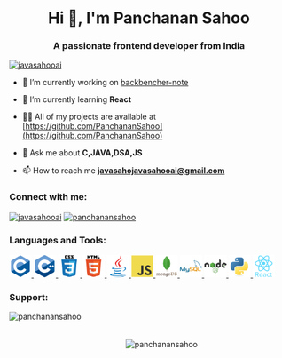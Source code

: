 <h1 align="center">Hi 👋, I'm Panchanan Sahoo</h1>
<h3 align="center">A passionate frontend developer from India</h3>

<p align="left"> <a href="https://twitter.com/javasahooai" target="blank"><img src="https://img.shields.io/twitter/follow/javasahooai?logo=twitter&style=for-the-badge" alt="javasahooai" /></a> </p>

- 🔭 I’m currently working on [backbencher-note](https://backbencher-note.netlify.app/)

- 🌱 I’m currently learning **React**

- 👨‍💻 All of my projects are available at [https://github.com/PanchananSahoo](https://github.com/PanchananSahoo)

- 💬 Ask me about **C,JAVA,DSA,JS**

- 📫 How to reach me **javasahojavasahooai@gmail.com**

<h3 align="left">Connect with me:</h3>
<p align="left">
<a href="https://twitter.com/javasahooai" target="blank"><img align="center" src="https://raw.githubusercontent.com/rahuldkjain/github-profile-readme-generator/master/src/images/icons/Social/twitter.svg" alt="javasahooai" height="30" width="40" /></a>
<a href="https://linkedin.com/in/panchanansahoo" target="blank"><img align="center" src="https://raw.githubusercontent.com/rahuldkjain/github-profile-readme-generator/master/src/images/icons/Social/linked-in-alt.svg" alt="panchanansahoo" height="30" width="40" /></a>
</p>

<h3 align="left">Languages and Tools:</h3>
<p align="left"> <a href="https://www.cprogramming.com/" target="_blank" rel="noreferrer"> <img src="https://raw.githubusercontent.com/devicons/devicon/master/icons/c/c-original.svg" alt="c" width="40" height="40"/> </a> <a href="https://www.w3schools.com/cpp/" target="_blank" rel="noreferrer"> <img src="https://raw.githubusercontent.com/devicons/devicon/master/icons/cplusplus/cplusplus-original.svg" alt="cplusplus" width="40" height="40"/> </a> <a href="https://www.w3schools.com/css/" target="_blank" rel="noreferrer"> <img src="https://raw.githubusercontent.com/devicons/devicon/master/icons/css3/css3-original-wordmark.svg" alt="css3" width="40" height="40"/> </a> <a href="https://www.w3.org/html/" target="_blank" rel="noreferrer"> <img src="https://raw.githubusercontent.com/devicons/devicon/master/icons/html5/html5-original-wordmark.svg" alt="html5" width="40" height="40"/> </a> <a href="https://www.java.com" target="_blank" rel="noreferrer"> <img src="https://raw.githubusercontent.com/devicons/devicon/master/icons/java/java-original.svg" alt="java" width="40" height="40"/> </a> <a href="https://developer.mozilla.org/en-US/docs/Web/JavaScript" target="_blank" rel="noreferrer"> <img src="https://raw.githubusercontent.com/devicons/devicon/master/icons/javascript/javascript-original.svg" alt="javascript" width="40" height="40"/> </a> <a href="https://www.mongodb.com/" target="_blank" rel="noreferrer"> <img src="https://raw.githubusercontent.com/devicons/devicon/master/icons/mongodb/mongodb-original-wordmark.svg" alt="mongodb" width="40" height="40"/> </a> <a href="https://www.mysql.com/" target="_blank" rel="noreferrer"> <img src="https://raw.githubusercontent.com/devicons/devicon/master/icons/mysql/mysql-original-wordmark.svg" alt="mysql" width="40" height="40"/> </a> <a href="https://nodejs.org" target="_blank" rel="noreferrer"> <img src="https://raw.githubusercontent.com/devicons/devicon/master/icons/nodejs/nodejs-original-wordmark.svg" alt="nodejs" width="40" height="40"/> </a> <a href="https://www.python.org" target="_blank" rel="noreferrer"> <img src="https://raw.githubusercontent.com/devicons/devicon/master/icons/python/python-original.svg" alt="python" width="40" height="40"/> </a> <a href="https://reactjs.org/" target="_blank" rel="noreferrer"> <img src="https://raw.githubusercontent.com/devicons/devicon/master/icons/react/react-original-wordmark.svg" alt="react" width="40" height="40"/> </a> </p>

<h3 align="left">Support:</h3>
<p><a href="https://ko-fi.com/panchanansahoo"> <img align="left" src="https://cdn.ko-fi.com/cdn/kofi3.png?v=3" height="50" width="210" alt="panchanansahoo" /></a></p><br><br>

<p><img align="center" src="https://github-readme-stats.vercel.app/api/top-langs?username=panchanansahoo&show_icons=true&locale=en&layout=compact" alt="panchanansahoo" /></p>
